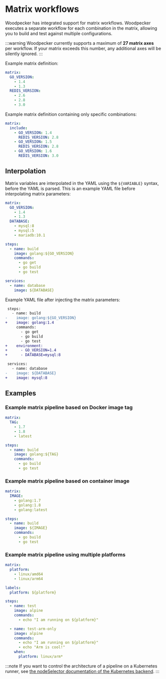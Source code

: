 # Matrix workflows

Woodpecker has integrated support for matrix workflows. Woodpecker executes a separate workflow for each combination in the matrix, allowing you to build and test against multiple configurations.

:::warning
Woodpecker currently supports a maximum of **27 matrix axes** per workflow.
If your matrix exceeds this number, any additional axes will be silently ignored.
:::

Example matrix definition:

```yaml
matrix:
  GO_VERSION:
    - 1.4
    - 1.3
  REDIS_VERSION:
    - 2.6
    - 2.8
    - 3.0
```

Example matrix definition containing only specific combinations:

```yaml
matrix:
  include:
    - GO_VERSION: 1.4
      REDIS_VERSION: 2.8
    - GO_VERSION: 1.5
      REDIS_VERSION: 2.8
    - GO_VERSION: 1.6
      REDIS_VERSION: 3.0
```

## Interpolation

Matrix variables are interpolated in the YAML using the `${VARIABLE}` syntax, before the YAML is parsed. This is an example YAML file before interpolating matrix parameters:

```yaml
matrix:
  GO_VERSION:
    - 1.4
    - 1.3
  DATABASE:
    - mysql:8
    - mysql:5
    - mariadb:10.1

steps:
  - name: build
    image: golang:${GO_VERSION}
    commands:
      - go get
      - go build
      - go test

services:
  - name: database
    image: ${DATABASE}
```

Example YAML file after injecting the matrix parameters:

```diff
 steps:
   - name: build
-    image: golang:${GO_VERSION}
+    image: golang:1.4
     commands:
       - go get
       - go build
       - go test
+    environment:
+      - GO_VERSION=1.4
+      - DATABASE=mysql:8

 services:
   - name: database
-    image: ${DATABASE}
+    image: mysql:8
```

## Examples

### Example matrix pipeline based on Docker image tag

```yaml
matrix:
  TAG:
    - 1.7
    - 1.8
    - latest

steps:
  - name: build
    image: golang:${TAG}
    commands:
      - go build
      - go test
```

### Example matrix pipeline based on container image

```yaml
matrix:
  IMAGE:
    - golang:1.7
    - golang:1.8
    - golang:latest

steps:
  - name: build
    image: ${IMAGE}
    commands:
      - go build
      - go test
```

### Example matrix pipeline using multiple platforms

```yaml
matrix:
  platform:
    - linux/amd64
    - linux/arm64

labels:
  platform: ${platform}

steps:
  - name: test
    image: alpine
    commands:
      - echo "I am running on ${platform}"

  - name: test-arm-only
    image: alpine
    commands:
      - echo "I am running on ${platform}"
      - echo "Arm is cool!"
    when:
      platform: linux/arm*
```

:::note
If you want to control the architecture of a pipeline on a Kubernetes runner, see [the nodeSelector documentation of the Kubernetes backend](../30-administration/10-configuration/11-backends/20-kubernetes.md#node-selector).
:::
